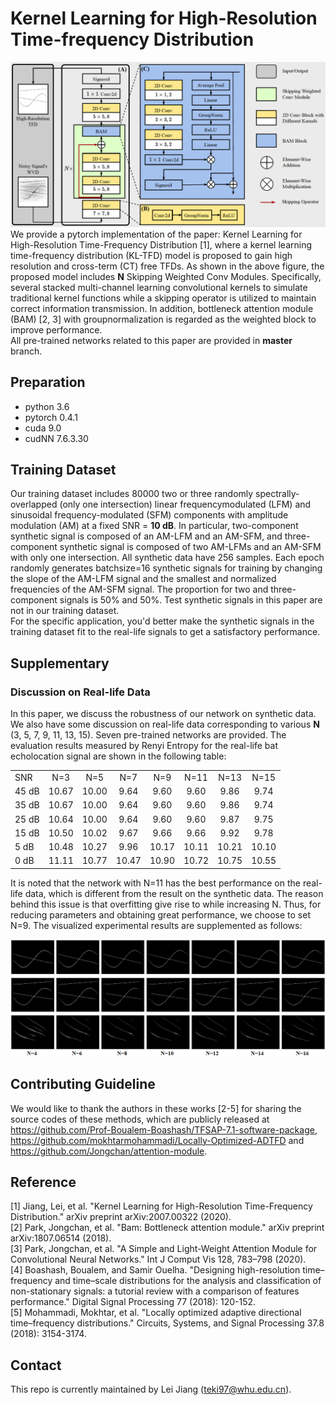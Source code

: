 # Kernel Learning for High-Resolution Time-frequency Distribution
![](https://github.com/teki97/KL-TFD/blob/main/supplement1.png)
We provide a pytorch implementation of the paper: Kernel Learning for High-Resolution Time-Frequency Distribution [1], where a kernel learning time-frequency distribution (KL-TFD) model is proposed to gain high resolution and cross-term (CT) free TFDs. As shown in the above figure, the proposed model includes **N** Skipping Weighted Conv Modules. Specifically, several stacked multi-channel learning convolutional kernels to simulate traditional kernel functions while a skipping operator is utilized to maintain correct information transmission. In addition, bottleneck attention module (BAM) [2, 3] with groupnormalization is regarded as the weighted block to improve performance.  
All pre-trained networks related to this paper are provided in **master** branch.

## Preparation
- python 3.6
- pytorch 0.4.1
- cuda 9.0
- cudNN 7.6.3.30

## Training Dataset
Our training dataset includes 80000 two or three randomly spectrally-overlapped (only one intersection) linear frequencymodulated (LFM) and sinusoidal frequency-modulated (SFM) components with amplitude modulation (AM) at a fixed SNR = **10 dB**. In particular, two-component synthetic signal is composed of an AM-LFM and an AM-SFM, and three-component synthetic signal is composed of two AM-LFMs and an AM-SFM with only one intersection. All synthetic data have 256 samples. Each epoch randomly generates batchsize=16 synthetic signals for training by changing the slope of the AM-LFM signal and the smallest and normalized frequencies of the AM-SFM signal. The proportion for two and three-component signals is 50% and 50%. Test synthetic signals in this paper are not in our training dataset.  
For the specific application, you'd better make the synthetic signals in the training dataset fit to the real-life signals to get a satisfactory performance.

## Supplementary

### Discussion on Real-life Data
In this paper, we discuss the robustness of our network on synthetic data. We also have some discussion on real-life data corresponding to various **N** (3, 5, 7, 9, 11, 13, 15). Seven pre-trained networks are provided.
The evaluation results measured by Renyi Entropy for the real-life bat echolocation signal are shown in the following table: 
<table>
<tr>
  <td align="left">SNR</td>
  <td align="center">N=3</td>
  <td align="center">N=5</td>
  <td align="center">N=7</td>
  <td align="center">N=9</td>
  <td align="center">N=11</td>
  <td align="center">N=13</td>
  <td align="center">N=15</td>
</tr>
<tr>
  <td align="left">45 dB</td>
  <td align="center">10.67</td>
  <td align="center">10.00</td>
  <td align="center">9.64</td>
  <td align="center">9.60</td>
  <td align="center">9.60</td>
  <td align="center">9.86</td>
  <td align="center">9.74</td>
</tr>
<tr>
  <td align="left">35 dB</td>
  <td align="center">10.67</td>
  <td align="center">10.00</td>
  <td align="center">9.64</td>
  <td align="center">9.60</td>
  <td align="center">9.60</td>
  <td align="center">9.86</td>
  <td align="center">9.74</td>
</tr>
<tr>
  <td align="left">25 dB</td>
  <td align="center">10.64</td>
  <td align="center">10.00</td>
  <td align="center">9.64</td>
  <td align="center">9.60</td>
  <td align="center">9.60</td>
  <td align="center">9.87</td>
  <td align="center">9.75</td>
</tr>
<tr>
  <td align="left">15 dB</td>
  <td align="center">10.50</td>
  <td align="center">10.02</td>
  <td align="center">9.67</td>
  <td align="center">9.66</td>
  <td align="center">9.66</td>
  <td align="center">9.92</td>
  <td align="center">9.78</td>
</tr>
<tr>
  <td align="left">5 dB</td>
  <td align="center">10.48</td>
  <td align="center">10.27</td>
  <td align="center">9.96</td>
  <td align="center">10.17</td>
  <td align="center">10.11</td>
  <td align="center">10.21</td>
  <td align="center">10.10</td>
</tr>
<tr>
  <td align="left">0 dB</td>
  <td align="center">11.11</td>
  <td align="center">10.77</td>
  <td align="center">10.47</td>
  <td align="center">10.90</td>
  <td align="center">10.72</td>
  <td align="center">10.75</td>
  <td align="center">10.55</td>
</tr>
</table>
It is noted that the network with N=11 has the best performance on the real-life data, which is different from the result on the synthetic data. The reason behind this issue is that overfitting give rise to while increasing N. Thus, for reducing parameters and obtaining great performance, we choose to set N=9.
The visualized experimental results are supplemented as follows:  

![](https://github.com/teki97/KL-TFD/blob/main/supplement.png)


## Contributing Guideline
We would like to thank the authors in these works [2-5] for sharing the source codes of these methods, which are publicly released at https://github.com/Prof-Boualem-Boashash/TFSAP-7.1-software-package, https://github.com/mokhtarmohammadi/Locally-Optimized-ADTFD and https://github.com/Jongchan/attention-module.
## Reference
[1] Jiang, Lei, et al. "Kernel Learning for High-Resolution Time-Frequency Distribution." arXiv preprint arXiv:2007.00322 (2020).  
[2] Park, Jongchan, et al. "Bam: Bottleneck attention module." arXiv preprint arXiv:1807.06514 (2018).  
[3] Park, Jongchan, et al. "A Simple and Light-Weight Attention Module for Convolutional Neural Networks." Int J Comput Vis 128, 783–798 (2020).  
[4] Boashash, Boualem, and Samir Ouelha. "Designing high-resolution time–frequency and time–scale distributions for the analysis and classification of non-stationary signals: a tutorial review with a comparison of features performance." Digital Signal Processing 77 (2018): 120-152.  
[5] Mohammadi, Mokhtar, et al. "Locally optimized adaptive directional time–frequency distributions." Circuits, Systems, and Signal Processing 37.8 (2018): 3154-3174.  
## Contact
This repo is currently maintained by Lei Jiang (teki97@whu.edu.cn).

